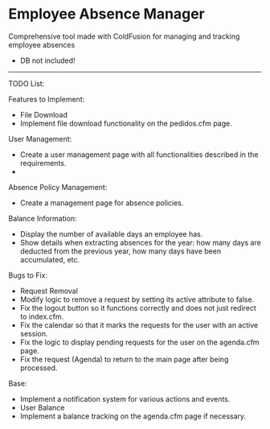 # Employee Absence Manager
Comprehensive tool made with ColdFusion for managing and tracking employee absences

- DB not included!
____________________
TODO List:

Features to Implement:
- File Download
- Implement file download functionality on the pedidos.cfm page.

User Management:
- Create a user management page with all functionalities described in the requirements.
- 
Absence Policy Management:
- Create a management page for absence policies.
  
Balance Information:
- Display the number of available days an employee has.
- Show details when extracting absences for the year: how many days are deducted from the previous year, how many days have been accumulated, etc.
  
Bugs to Fix:
- Request Removal
- Modify logic to remove a request by setting its active attribute to false.
- Fix the logout button so it functions correctly and does not just redirect to index.cfm.
- Fix the calendar so that it marks the requests for the user with an active session.
- Fix the logic to display pending requests for the user on the agenda.cfm page.
- Fix the request (Agenda) to return to the main page after being processed.

Base:
- Implement a notification system for various actions and events.
- User Balance
- Implement a balance tracking on the agenda.cfm page if necessary.
